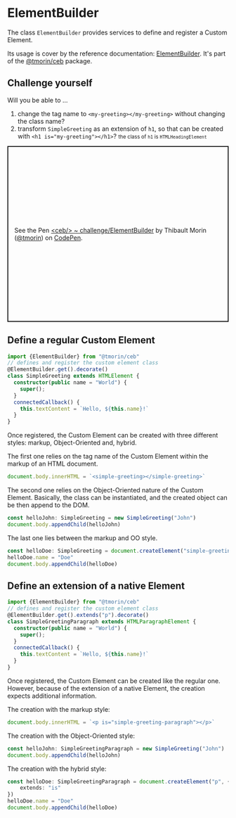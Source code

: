 # ElementBuilder

The class `ElementBuilder` provides services to define and register a Custom Element.

Its usage is cover by the reference documentation: [ElementBuilder](../api/classes/_tmorin_ceb_core.ElementBuilder.html).
It's part of the [@tmorin/ceb](https://www.npmjs.com/package/@tmorin/ceb-core) package.

## Challenge yourself

Will you be able to ...
1. change the tag name to `<my-greeting></my-greeting>` without changing the class name?
2. transform `SimpleGreeting` as an extension of `h1`, so that can be created with `<h1 is="my-greeting"></h1>`? <small>the class of `h1` is `HTMLHeadingElement`</small>

<p class="codepen" data-height="400" data-theme-id="light" data-default-tab="js,result" data-slug-hash="ExmLwwd" data-editable="true" data-user="tmorin" style="height: 400px; box-sizing: border-box; display: flex; align-items: center; justify-content: center; border: 2px solid; margin: 1em 0; padding: 1em;">
  <span>See the Pen <a href="https://codepen.io/tmorin/pen/ExmLwwd">
  &lt;ceb/&gt; ~ challenge/ElementBuilder</a> by Thibault Morin (<a href="https://codepen.io/tmorin">@tmorin</a>)
  on <a href="https://codepen.io">CodePen</a>.</span>
</p>
<script async src="https://cpwebassets.codepen.io/assets/embed/ei.js"></script>

## Define a regular Custom Element

```typescript
import {ElementBuilder} from "@tmorin/ceb"
// defines and register the custom element class
@ElementBuilder.get().decorate()
class SimpleGreeting extends HTMLElement {
  constructor(public name = "World") {
    super();
  }
  connectedCallback() {
    this.textContent = `Hello, ${this.name}!`
  }
}
```

Once registered, the Custom Element can be created with three different styles: markup, Object-Oriented and, hybrid.

The first one relies on the tag name of the Custom Element within the markup of an HTML document.

```typescript
document.body.innerHTML = `<simple-greeting></simple-greeting>`
```

The second one relies on the Object-Oriented nature of the Custom Element.
Basically, the class can be instantiated, and the created object can be then append to the DOM.

```typescript
const helloJohn: SimpleGreeting = new SimpleGreeting("John")
document.body.appendChild(helloJohn)
```

The last one lies between the markup and OO style.

```typescript
const helloDoe: SimpleGreeting = document.createElement("simple-greeting")
helloDoe.name = "Doe"
document.body.appendChild(helloDoe)
```

## Define an extension of a native Element

```typescript
import {ElementBuilder} from "@tmorin/ceb"
// defines and register the custom element class
@ElementBuilder.get().extends("p").decorate()
class SimpleGreetingParagraph extends HTMLParagraphElement {
  constructor(public name = "World") {
    super();
  }
  connectedCallback() {
    this.textContent = `Hello, ${this.name}!`
  }
}
```

Once registered, the Custom Element can be created like the regular one.
However, because of the extension of a native Element, the creation expects additional information. 

The creation with the markup style:
```typescript
document.body.innerHTML = `<p is="simple-greeting-paragraph"></p>`
```

The creation with the Object-Oriented style:
```typescript
const helloJohn: SimpleGreetingParagraph = new SimpleGreeting("John")
document.body.appendChild(helloJohn)
```

The creation with the hybrid style:
```typescript
const helloDoe: SimpleGreetingParagraph = document.createElement("p", {
    extends: "is"
})
helloDoe.name = "Doe"
document.body.appendChild(helloDoe)
```
